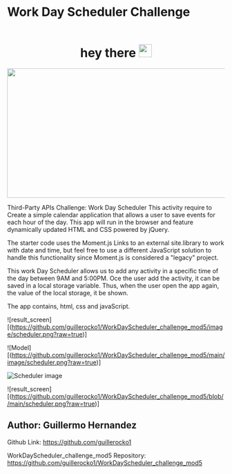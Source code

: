 # Work Day Scheduler Challenge

<div id="badges" align="center">
  <img src="https://komarev.com/ghpvc/?username=guillerocko1&style=flat-square&color=blue" alt=""/>
 </div>

<h1 align="center">
  hey there
  <img src="https://media.giphy.com/media/hvRJCLFzcasrR4ia7z/giphy.gif" width="30px"/>
</h1>

<div align="center">
  <img src="https://media.giphy.com/media/dWesBcTLavkZuG35MI/giphy.gif" width="600" height="300"/>
</div>


Third-Party APIs Challenge: Work Day Scheduler
This activity require to Create a simple calendar application that allows a user to save events for each hour of the day. This app will run in the browser and feature dynamically updated HTML and CSS powered by jQuery.

The starter code uses the Moment.js Links to an external site.library to work with date and time, but feel free to use a different JavaScript solution to handle this functionality since Moment.js is considered a "legacy" project.


This work Day Scheduler allows us to add any activity in a specific time of the day between 9AM and 5:00PM. Oce the user add the activity, it can be saved in a local storage variable. Thus, when the user open the app again, the value of the local storage, it be shown. 

The app contains, html, css and javaScript.


![result_screen][(https://github.com/guillerocko1/WorkDayScheduler_challenge_mod5/image/scheduler.png?raw=true)]

![Model][(https://github.com/guillerocko1/WorkDayScheduler_challenge_mod5/main/image/scheduler.png?raw=true)]

![Scheduler image](https://github.com/guillerocko1/WorkDayScheduler_challenge_mod5/image/scheduler.png?raw=true "Scheduler Data title")


![result_screen][(https://github.com/guillerocko1/WorkDayScheduler_challenge_mod5/blob//main/scheduler.png?raw=true)]



## Author: Guillermo Hernandez 

Github Link: https://github.com/guillerocko1

WorkDayScheduler_challenge_mod5 Repository: https://github.com/guillerocko1/WorkDayScheduler_challenge_mod5




